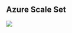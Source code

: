 ## Azure Scale Set


<a href="https://portal.azure.cn/#create/Microsoft.Template/uri/https%3A%2F%2Fraw.githubusercontent.com%2Fzp-j%2Fazurescaleset%2Fshanghai%2Fazuredeploy.json" target="_blank">
<img src="http://azuredeploy.net/deploybutton.png"/>
</a>